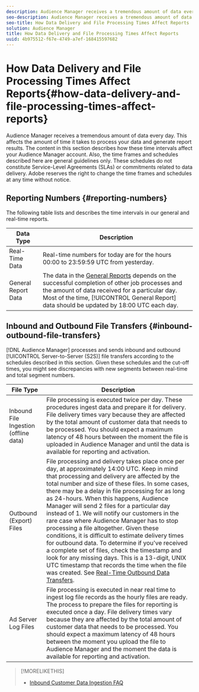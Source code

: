 ```yaml
---
description: Audience Manager receives a tremendous amount of data every day. This affects the amount of time it takes to process your data and generate report results. The content in this section describes how these time intervals affect your Audience Manager account. Also, the time frames and schedules described here are general guidelines only. These schedules do not constitute Service-Level Agreements (SLAs) or commitments related to data delivery. Adobe reserves the right to change the time frames and schedules at any time without notice.
seo-description: Audience Manager receives a tremendous amount of data every day. This affects the amount of time it takes to process your data and generate report results. The content in this section describes how these time intervals affect your Audience Manager account. Also, the time frames and schedules described here are general guidelines only. These schedules do not constitute Service-Level Agreements (SLAs) or commitments related to data delivery. Adobe reserves the right to change the time frames and schedules at any time without notice.
seo-title: How Data Delivery and File Processing Times Affect Reports
solution: Audience Manager
title: How Data Delivery and File Processing Times Affect Reports
uuid: 4b975512-f67e-4749-a7ef-168415597682
---
```


# How Data Delivery and File Processing Times Affect Reports{#how-data-delivery-and-file-processing-times-affect-reports}

Audience Manager receives a tremendous amount of data every day. This affects the amount of time it takes to process your data and generate report results. The content in this section describes how these time intervals affect your Audience Manager account. Also, the time frames and schedules described here are general guidelines only. These schedules do not constitute Service-Level Agreements (SLAs) or commitments related to data delivery. Adobe reserves the right to change the time frames and schedules at any time without notice.

## Reporting Numbers {#reporting-numbers}

<!-- 

c_reporting_file_transfer_timeframe.xml

 -->

The following table lists and describes the time intervals in our general and real-time reports.


|Data Type|Description|
|---|---|
|Real-Time Data|Real-time numbers for today are for the hours 00:00 to 23:59:59 UTC from yesterday.|
|General Report Data|The data in the [General Reports](../reporting/general-reports.md#general-reports-overview) depends on the successful completion of other job processes and the amount of data received for a particular day. Most of the time, [!UICONTROL General Report] data should be updated by 18:00 UTC each day.|

## Inbound and Outbound File Transfers {#inbound-outbound-file-transfers}

[!DNL Audience Manager] processes and sends inbound and outbound [!UICONTROL Server-to-Server (S2S)] file transfers according to the schedules described in this section. Given these schedules and the cut-off times, you might see discrepancies with new segments between real-time and total segment numbers.

|File Type|Description|
|---|---|
|Inbound File Ingestion (offline data)|File processing is executed twice per day. These procedures ingest data and prepare it for delivery. File delivery times vary because they are affected by the total amount of customer data that needs to be processed. You should expect a maximum latency of 48 hours between the moment the file is uploaded in Audience Manager and until the data is available for reporting and activation.|
|Outbound (Export) Files|File processing and delivery takes place once per day, at approximately 14:00 UTC. Keep in mind that processing and delivery are affected by the total number and size of these files. In some cases, there may be a delay in file processing for as long as 24-hours. When this happens, Audience Manager will send 2 files for a particular day instead of 1. We will notify our customers in the rare case where Audience Manager has to stop processing a file altogether. Given these conditions, it is difficult to estimate delivery times for outbound data. To determine if you've received a complete set of files, check the timestamp and look for any missing days. This is a 13-digit, UNIX UTC timestamp that records the time when the file was created. See [Real-Time Outbound Data Transfers](../integration/receiving-audience-data/real-time-outbound-transfers/real-time-outbound-transfers.md).|
|Ad Server Log Files | File processing is executed in near real time to ingest log file records as the hourly files are ready. The process to prepare the files for reporting is executed once a day. File delivery times vary because they are affected by the total amount of customer data that needs to be processed. You should expect a maximum latency of 48 hours between the moment you upload the file to Audience Manager and the moment the data is available for reporting and activation.|

>[!MORELIKETHIS]
>
>* [Inbound Customer Data Ingestion FAQ](../faq/faq-inbound-data-ingestion.md)
